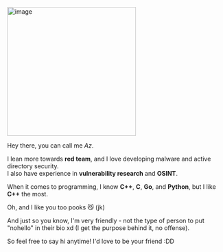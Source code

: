 <img width="300" alt="image" src="https://github.com/user-attachments/assets/77c44aa8-5f2d-4b45-a13b-b2919ea9994b" />


Hey there, you can call me *Az*.

I lean more towards **red team**, and I love developing malware and active directory security.  
I also have experience in **vulnerability research** and **OSINT**.  

When it comes to programming, I know **C++**, **C**, **Go**, and **Python**, but I like **C++** the most.

Oh, and I like you too pooks 😼 (jk)

And just so you know, I'm very friendly - not the type of person to put "nohello" in their bio xd (I get the purpose behind it, no offense).  

So feel free to say hi anytime! I'd love to be your friend :DD  
